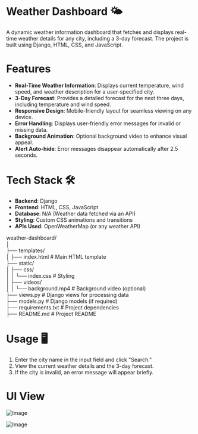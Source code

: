 # Weather Dashboard 🌤️

A dynamic weather information dashboard that fetches and displays real-time weather details for any city, including a 3-day forecast. The project is built using Django, HTML, CSS, and JavaScript.

# Features

-  **Real-Time Weather Information**: Displays current temperature, wind speed, and weather description for a user-specified city.
-  **3-Day Forecast**: Provides a detailed forecast for the next three days, including temperature and wind speed.
-  **Responsive Design**: Mobile-friendly layout for seamless viewing on any device.
-  **Error Handling**: Displays user-friendly error messages for invalid or missing data.
-  **Background Animation**: Optional background video to enhance visual appeal.
-  **Alert Auto-hide**: Error messages disappear automatically after 2.5 seconds.

# Tech Stack 🛠️
-  **Backend**: Django
-  **Frontend**: HTML, CSS, JavaScript
-  **Database**: N/A (Weather data fetched via an API)
-  **Styling**: Custom CSS animations and transitions
-  **APIs Used**: OpenWeatherMap (or any weather API)

weather-dashboard/ <br>
│  <br>
├── templates/  <br>
│   ├── index.html          # Main HTML template  <br>
├── static/  <br>
│   ├── css/  <br>
│   │   └── index.css       # Styling  <br>
│   ├── videos/  <br>
│   │   └── background.mp4  # Background video (optional)  <br>
├── views.py                # Django views for processing data  <br>
├── models.py               # Django models (if required)  <br>
├── requirements.txt        # Project dependencies  <br>
├── README.md               # Project README  <br>

# Usage 🖥️
1. Enter the city name in the input field and click "Search."
2. View the current weather details and the 3-day forecast.
3. If the city is invalid, an error message will appear briefly.

# UI View

![Image](https://github.com/user-attachments/assets/5644d879-2f2d-4b64-b667-332b71fde7fc) <br>

![Image](https://github.com/user-attachments/assets/cb814ef9-558c-4381-b881-957bd02434ba)
